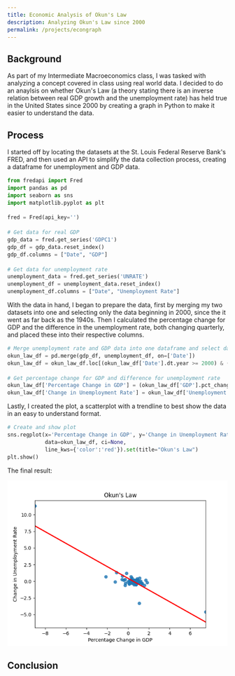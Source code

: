 ```yaml
---
title: Economic Analysis of Okun's Law
description: Analyzing Okun's Law since 2000
permalink: /projects/econgraph
---
```

## Background
As part of my Intermediate Macroeconomics class, I was tasked with analyzing a concept covered in class using real world data. I decided to do an anaylsis on whether Okun's Law (a theory stating there is an inverse relation between real GDP growth and the unemployment rate) has held true in the United States since 2000 by creating a graph in Python to make it easier to understand the data.

## Process
I started off by locating the datasets at the St. Louis Federal Reserve Bank's FRED, and then used an API to simplify the data collection process, creating a dataframe for unemployment and GDP data. 
```python
from fredapi import Fred
import pandas as pd
import seaborn as sns
import matplotlib.pyplot as plt

fred = Fred(api_key='')

# Get data for real GDP
gdp_data = fred.get_series('GDPC1')
gdp_df = gdp_data.reset_index()
gdp_df.columns = ["Date", "GDP"]

# Get data for unemployment rate
unemployment_data = fred.get_series('UNRATE')
unemployment_df = unemployment_data.reset_index()
unemployment_df.columns = ["Date", "Unemployment Rate"]
```
With the data in hand, I began to prepare the data, first by merging my two datasets into one and selecting only the data beginning in 2000, since the it went as far back as the 1940s. Then I calculated the percentage change for GDP and the difference in the unemployment rate, both changing quarterly, and placed these into their respective columns.
```python
# Merge unemployment rate and GDP data into one dataframe and select data since 2000
okun_law_df = pd.merge(gdp_df, unemployment_df, on=['Date'])
okun_law_df = okun_law_df.loc[(okun_law_df['Date'].dt.year >= 2000) & (okun_law_df['Date'].dt.month >= 1)]

# Get percentage change for GDP and difference for unemployment rate
okun_law_df['Percentage Change in GDP'] = (okun_law_df['GDP'].pct_change())*100
okun_law_df['Change in Unemployment Rate'] = okun_law_df['Unemployment Rate'].diff()
```
Lastly, I created the plot, a scatterplot with a trendline to best show the data in an easy to understand format.
```python
# Create and show plot
sns.regplot(x='Percentage Change in GDP', y='Change in Unemployment Rate',
            data=okun_law_df, ci=None,
            line_kws={'color':'red'}).set(title="Okun's Law")
plt.show()
```
The final result:

![Okun's Law Quarterly 2000-2021.png](/projects/Okun's%20Law%20Quarterly%202000-2021.png)
## Conclusion
